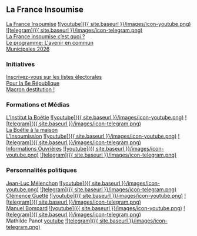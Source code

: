## La France Insoumise

[La France Insoumise](https://lafranceinsoumise.fr/) [![youtube]({{ site.baseurl }}/images/icon-youtube.png)](https://www.youtube.com/@franceinsoumise-off) [![telegram]({{ site.baseurl }}/images/icon-telegram.png)](https://t.me/FranceInsoumise)  
[La France insoumise c’est quoi ?](https://lafranceinsoumise.fr/lfi-comment-ca-marche/)  
[Le programme: L'avenir en commun](https://programme.lafranceinsoumise.fr/)  
[Municipales 2026](https://programme.lafranceinsoumise.fr/municipales-2026/)  
### Initiatives
[Inscrivez-vous sur les listes électorales](https://jevoteilsdegagent.fr/)  
[Pour la 6e République](https://pourla6erepublique.fr/)  
[Macron destitution !](https://macron-destitution.fr/)  
### Formations et Médias
[L'Institut la Boétie](https://institutlaboetie.fr/) [![youtube]({{ site.baseurl }}/images/icon-youtube.png)](https://www.youtube.com/@institutlaboetie) [![telegram]({{ site.baseurl }}/images/icon-telegram.png)](https://t.me/institutlaboetie)  
[La Boétie à la maison](https://institutlaboetie.fr/la-boetie-a-la-maison/)  
[L'Insoumission](https://linsoumission.fr/) [![youtube]({{ site.baseurl }}/images/icon-youtube.png)](https://www.youtube.com/@CanalFi) [![telegram]({{ site.baseurl }}/images/icon-telegram.png)](https://t.me/L_insoumission)  
[Informations Ouvrières](https://infos-ouvrieres.fr/) [![youtube]({{ site.baseurl }}/images/icon-youtube.png)](https://www.youtube.com/@CercleEtudesPierreLambert) [![telegram]({{ site.baseurl }}/images/icon-telegram.png)](https://t.me/ioRetraites)  
### Personnalités politiques
[Jean-Luc Mélenchon](https://melenchon.fr/) [![youtube]({{ site.baseurl }}/images/icon-youtube.png)](https://www.youtube.com/@JLMelenchon) [![telegram]({{ site.baseurl }}/images/icon-telegram.png)](https://t.me/JLMelenchon)  
[Clémence Guetté](https://clemenceguette.fr/) [![youtube]({{ site.baseurl }}/images/icon-youtube.png)](https://www.youtube.com/c/Cl%C3%A9menceGuett%C3%A994) [![telegram]({{ site.baseurl }}/images/icon-telegram.png)](https://t.me/ClemenceGuette)  
[Manuel Bompard](https://manuelbompard.fr/) [![youtube]({{ site.baseurl }}/images/icon-youtube.png)](https://www.youtube.com/@manuelbompard) [![telegram]({{ site.baseurl }}/images/icon-telegram.png)](https://t.me/manuelbompard)  
Mathilde Panot [youtube](https://www.youtube.com/channel/UCilxiEGEQHVZ25GU_cnyCzg) [![telegram]({{ site.baseurl }}/images/icon-telegram.png)](https://t.me/mathildepanot)
